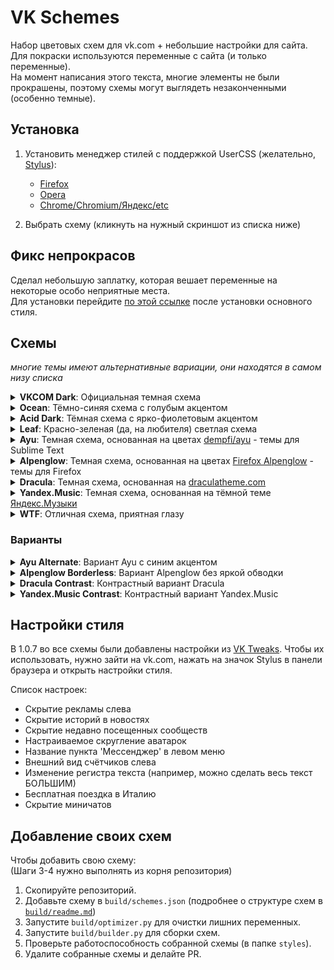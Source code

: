 # VK Schemes

Набор цветовых схем для vk.com + небольшие настройки для сайта.    
Для покраски используются переменные с сайта (и только переменные).    
На момент написания этого текста, многие элементы не были прокрашены, поэтому схемы могут выглядеть незаконченными (особенно темные).    

## Установка

1. Установить менеджер стилей с поддержкой UserCSS (желательно, [Stylus](https://github.com/openstyles/stylus/)):
    - [Firefox](https://addons.mozilla.org/firefox/addon/styl-us/)
    - [Opera](https://addons.opera.com/extensions/details/stylus/)
    - [Chrome/Chromium/Яндекс/etc](https://chrome.google.com/webstore/detail/stylus/clngdbkpkpeebahjckkjfobafhncgmne)

2. Выбрать схему (кликнуть на нужный скриншот из списка ниже)

## Фикс непрокрасов

Сделал небольшую заплатку, которая вешает переменные на некоторые особо неприятные места.    
Для установки перейдите [по этой ссылке](https://github.com/evtn/vk-schemes/raw/lord/build/vk-tempfix.user.css) после установки основного стиля.

## Схемы
*многие темы имеют альтернативные вариации, они находятся в самом низу списка*

<details>
    <summary><b>VKCOM Dark</b>: Официальная темная схема</summary>

[![vk.com Dark](images/vkcomdark.png)](https://github.com/evtn/vk-schemes/raw/build-stable/vk-dark-scheme.user.css)    
</details>

<details>
    <summary><b>Ocean</b>: Тёмно-синяя схема с голубым акцентом</summary>

[![Ocean](images/ocean.png)](https://github.com/evtn/vk-schemes/raw/build-stable/vk-ocean-scheme.user.css)    
</details>

<details>
    <summary><b>Acid Dark</b>: Тёмная схема с ярко-фиолетовым акцентом</summary>

[![Acid Dark](images/acid.png)](https://github.com/evtn/vk-schemes/raw/build-stable/vk-acid_dark-scheme.user.css)    
</details>

<details>
    <summary><b>Leaf</b>: Красно-зеленая (да, на любителя) светлая схема</summary>

[![Leaf](images/leaf.png)](https://github.com/evtn/vk-schemes/raw/build-stable/vk-leaf-scheme.user.css)    
</details>

<details>
    <summary><b>Ayu</b>: Темная схема, основанная на цветах <a href="https://github.com/dempfi/ayu">dempfi/ayu</a> - темы для Sublime Text</summary>

[![Ayu](images/ayu.png)](https://github.com/evtn/vk-schemes/raw/build-stable/vk-ayu-scheme.user.css)
</details>

<details>
    <summary><b>Alpenglow</b>: Темная схема, основанная на цветах <a href="https://addons.mozilla.org/en-US/firefox/addon/firefox-alpenglow/">Firefox Alpenglow</a> - темы для Firefox</summary>

[![Alpenglow](images/alpenglow.png)](https://github.com/evtn/vk-schemes/raw/build-stable/vk-alpenglow-scheme.user.css)
</details>

<details>
    <summary><b>Dracula</b>: Темная схема, основанная на <a href="https://draculatheme.com">draculatheme.com</a></summary>

[![Dracula](images/dracula.png)](https://github.com/evtn/vk-schemes/raw/build-stable/vk-dracula-scheme.user.css)
</details>

<details>
    <summary><b>Yandex.Music</b>: Темная схема, основанная на тёмной теме <a href="https://music.yandex.ru">Яндекс.Музыки</a></summary>

[![Yandex.Music](images/yamusic.png)](https://github.com/evtn/vk-schemes/raw/build-stable/vk-yamusic-scheme.user.css)
</details>

<details>
    <summary><b>WTF</b>: Отличная схема, приятная глазу</summary>

[![WTF](images/wtf.png)](https://github.com/evtn/vk-schemes/raw/build-stable/vk-wtf-scheme.user.css)    
</details>

### Варианты

<details>
    <summary><b>Ayu Alternate</b>: Вариант Ayu с синим акцентом</summary>

[![Ayu](images/ayu-alt.png)](https://github.com/evtn/vk-schemes/raw/build-stable/vk-ayu-alt-scheme.user.css)
</details>

<details>
    <summary><b>Alpenglow Borderless</b>: Вариант Alpenglow без яркой обводки</summary>

[![Alpenglow](images/alpenglow-borderless.png)](https://github.com/evtn/vk-schemes/raw/build-stable/vk-alpenglow-borderless-scheme.user.css)
</details>

<details>
    <summary><b>Dracula Contrast</b>: Контрастный вариант Dracula</summary>

[![Dracula Contrast](images/dracula-contrast.png)](https://github.com/evtn/vk-schemes/raw/build-stable/vk-dracula-contrast-scheme.user.css)
</details>

<details>
    <summary><b>Yandex.Music Contrast</b>: Контрастный вариант Yandex.Music</summary>

[![Yandex.Music Contrast](images/yamusic-contrast.png)](https://github.com/evtn/vk-schemes/raw/build-stable/vk-yamusic-contrast-scheme.user.css)
</details>


## Настройки стиля

В 1.0.7 во все схемы были добавлены настройки из [VK Tweaks](https://github.com/evtn/vk-tweaks).
Чтобы их использовать, нужно зайти на vk.com, нажать на значок Stylus в панели браузера и открыть настройки стиля.    

Список настроек:
- Скрытие рекламы слева    
- Скрытие историй в новостях    
- Скрытие недавно посещенных сообществ    
- Настраиваемое скругление аватарок    
- Название пункта 'Мессенджер' в левом меню    
- Внешний вид счётчиков слева    
- Изменение регистра текста (например, можно сделать весь текст БОЛЬШИМ)    
- Бесплатная поездка в Италию    
- Скрытие миничатов    


## Добавление своих схем

Чтобы добавить свою схему:    
(Шаги 3-4 нужно выполнять из корня репозитория)    

1. Скопируйте репозиторий.    
2. Добавьте схему в `build/schemes.json` (подробнее о структуре схем в [`build/readme.md`](build/readme.md))    
3. Запустите `build/optimizer.py` для очистки лишних переменных.    
4. Запустите `build/builder.py` для сборки схем.    
5. Проверьте работоспособность собранной схемы (в папке `styles`).    
6. Удалите собранные схемы и делайте PR.    